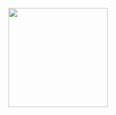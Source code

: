 <p align="center">
  <img src="https://komarev.com/ghpvc/?username=hacker123ter&style=flat-square&color=blue" alt="" width="200"/>
</p>

